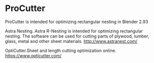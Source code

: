 # ProCutter
ProCutter is intended for optimizing rectangular nesting in Blender 2.93

Astra Nesting. Astra R-Nesting is intended for optimizing rectangular nesting. The software can be used for cutting parts of plywood, lumber, glass, metal and other sheet materials. http://www.astranest.com/

OptiCutter.Sheet and length cutting optimization online. https://www.opticutter.com/ 

